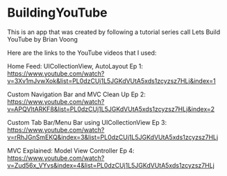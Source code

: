 # BuildingYouTube

This is an app that was created by following a tutorial series call Lets Build YouTube by Brian Voong

Here are the links to the YouTube videos that I used:

Home Feed: UICollectionView, AutoLayout Ep 1: https://www.youtube.com/watch?v=3Xv1mJvwXok&list=PL0dzCUj1L5JGKdVUtA5xds1zcyzsz7HLj&index=1

Custom Navigation Bar and MVC Clean Up Ep 2: https://www.youtube.com/watch?v=APQVltARKF8&list=PL0dzCUj1L5JGKdVUtA5xds1zcyzsz7HLj&index=2

Custom Tab Bar/Menu Bar using UICollectionView Ep 3: https://www.youtube.com/watch?v=rRhJGnSmEKQ&index=3&list=PL0dzCUj1L5JGKdVUtA5xds1zcyzsz7HLj

MVC Explained: Model View Controller Ep 4: https://www.youtube.com/watch?v=Zud56x_VYvs&index=4&list=PL0dzCUj1L5JGKdVUtA5xds1zcyzsz7HLj
